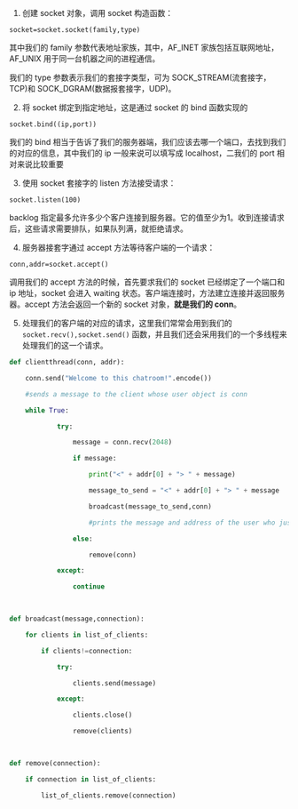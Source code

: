 1. 创建 socket 对象，调用 socket 构造函数：
```
socket=socket.socket(family,type)
```
其中我们的 family 参数代表地址家族，其中，AF_INET 家族包括互联网地址，AF_UNIX 用于同一台机器之间的进程通信。

我们的 type 参数表示我们的套接字类型，可为 SOCK_STREAM(流套接字，TCP)和 SOCK_DGRAM(数据报套接字，UDP)。

2. 将 socket 绑定到指定地址，这是通过 socket 的 bind 函数实现的
```
socket.bind((ip,port))
```
我们的 bind 相当于告诉了我们的服务器端，我们应该去哪一个端口，去找到我们的对应的信息，其中我们的 ip 一般来说可以填写成 localhost，二我们的 port 相对来说比较重要

3. 使用 socket 套接字的 listen 方法接受请求：
```
socket.listen(100)
```
backlog 指定最多允许多少个客户连接到服务器。它的值至少为1。收到连接请求后，这些请求需要排队，如果队列满，就拒绝请求。

4. 服务器接套字通过 accept 方法等待客户端的一个请求：
```
conn,addr=socket.accept()
```
调用我们的 accept 方法的时候，首先要求我们的 socket 已经绑定了一个端口和 ip 地址，socket 会进入 waiting 状态。客户端连接时，方法建立连接并返回服务器。accept 方法会返回一个新的 socket 对象，**就是我们的 conn**。

5. 处理我们的客户端的对应的请求，这里我们常常会用到我们的 `socket.recv(),socket.send()` 函数，并且我们还会采用我们的一个多线程来处理我们的这一个请求。
```python
def clientthread(conn, addr):

    conn.send("Welcome to this chatroom!".encode())

    #sends a message to the client whose user object is conn

    while True:

            try:    

                message = conn.recv(2048)    

                if message:

                    print("<" + addr[0] + "> " + message)

                    message_to_send = "<" + addr[0] + "> " + message

                    broadcast(message_to_send,conn)

                    #prints the message and address of the user who just sent the message on the server terminal

                else:

                    remove(conn)

            except:

                continue

  

def broadcast(message,connection):

    for clients in list_of_clients:

        if clients!=connection:

            try:

                clients.send(message)

            except:

                clients.close()

                remove(clients)

  

def remove(connection):

    if connection in list_of_clients:

        list_of_clients.remove(connection)

```